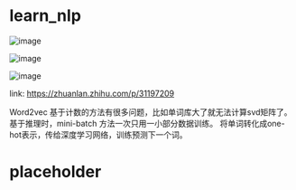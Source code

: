 # learn_nlp

![image](https://github.com/gavinloverqq/learn_nlp/assets/10271985/2fec6409-6ee9-4039-ab65-1ed5c53bdfcc)

![image](https://github.com/gavinloverqq/learn_nlp/assets/10271985/4aa3e898-9500-4f09-9e14-c738341b8b36)

![image](https://github.com/gavinloverqq/learn_nlp/assets/10271985/020cf891-7e0a-4fa7-8312-3b3385b05058)

link: https://zhuanlan.zhihu.com/p/31197209


Word2vec
基于计数的方法有很多问题，比如单词库大了就无法计算svd矩阵了。
基于推理时，mini-batch 方法一次只用一小部分数据训练。
将单词转化成one-hot表示，传给深度学习网络，训练预测下一个词。


# placeholder
